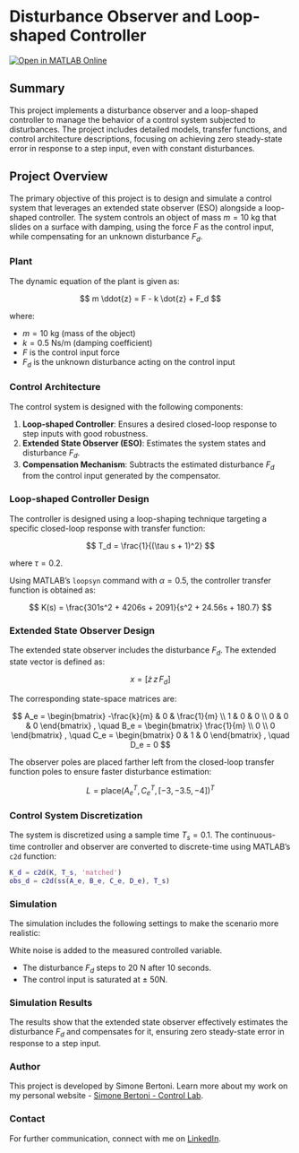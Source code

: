 # Disturbance Observer and Loop-shaped Controller

[![Open in MATLAB Online](https://www.mathworks.com/images/responsive/global/open-in-matlab-online.svg)](https://matlab.mathworks.com/open/github/v1?repo=simorxb/loopshaping-and-disturbance-observer)

## Summary
This project implements a disturbance observer and a loop-shaped controller to manage the behavior of a control system subjected to disturbances. The project includes detailed models, transfer functions, and control architecture descriptions, focusing on achieving zero steady-state error in response to a step input, even with constant disturbances.

## Project Overview
The primary objective of this project is to design and simulate a control system that leverages an extended state observer (ESO) alongside a loop-shaped controller. The system controls an object of mass $m = 10$ kg that slides on a surface with damping, using the force $F$ as the control input, while compensating for an unknown disturbance $F_d$.

### Plant
The dynamic equation of the plant is given as:

$$
m \ddot{z} = F - k \dot{z} + F_d
$$

where:
- $m = 10$ kg (mass of the object)
- $k = 0.5$ Ns/m (damping coefficient)
- $F$ is the control input force
- $F_d$ is the unknown disturbance acting on the control input

### Control Architecture
The control system is designed with the following components:
1. **Loop-shaped Controller**: Ensures a desired closed-loop response to step inputs with good robustness.
2. **Extended State Observer (ESO)**: Estimates the system states and disturbance $F_d$.
3. **Compensation Mechanism**: Subtracts the estimated disturbance $F_d$ from the control input generated by the compensator.

### Loop-shaped Controller Design
The controller is designed using a loop-shaping technique targeting a specific closed-loop response with transfer function:

$$
T_d = \frac{1}{(\tau s + 1)^2}
$$

where $\tau = 0.2$.

Using MATLAB’s `loopsyn` command with $\alpha = 0.5$, the controller transfer function is obtained as:

$$
K(s) = \frac{301s^2 + 4206s + 2091}{s^2 + 24.56s + 180.7}
$$

### Extended State Observer Design
The extended state observer includes the disturbance $F_d$. The extended state vector is defined as:

$$
x = [\dot{z} \, z \, F_d]
$$

The corresponding state-space matrices are:

$$
A_e = 
\begin{bmatrix}
-\frac{k}{m} & 0 & \frac{1}{m} \\
1 & 0 & 0 \\
0 & 0 & 0
\end{bmatrix}
, \quad
B_e = 
\begin{bmatrix}
\frac{1}{m} \\
0 \\
0
\end{bmatrix}
, \quad
C_e = 
\begin{bmatrix}
0 & 1 & 0
\end{bmatrix}
, \quad
D_e = 0
$$

The observer poles are placed farther left from the closed-loop transfer function poles to ensure faster disturbance estimation:

$$
L = \text{place}(A_e^T, C_e^T, [ -3, -3.5, -4 ])^T
$$

### Control System Discretization
The system is discretized using a sample time $T_s = 0.1$. The continuous-time controller and observer are converted to discrete-time using MATLAB’s `c2d` function:

```matlab
K_d = c2d(K, T_s, 'matched')
obs_d = c2d(ss(A_e, B_e, C_e, D_e), T_s)
```

### Simulation
The simulation includes the following settings to make the scenario more realistic:

White noise is added to the measured controlled variable.
- The disturbance $F_d$ steps to 20 N after 10 seconds.
- The control input is saturated at ± 50N.

### Simulation Results
The results show that the extended state observer effectively estimates the disturbance $F_d$ and compensates for it, ensuring zero steady-state error in response to a step input.

### Author
This project is developed by Simone Bertoni. Learn more about my work on my personal website - [Simone Bertoni - Control Lab](https://simonebertonilab.com/).

### Contact
For further communication, connect with me on [LinkedIn](https://www.linkedin.com/in/simone-bertoni-control-eng/).
